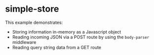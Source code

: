 # simple-store

This example demonstrates:

* Storing information in-memory as a Javascript object
* Reading incoming JSON via a POST route by using the `body-parser` middleware
* Reading query string data from a GET route